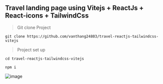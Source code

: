 ## Travel landing page using Vitejs  + ReactJs + React-icons + TailwindCss

>Git clone Project

```
git clone https://github.com/vanthang24803/travel-reactjs-tailwindcss-vitejs
```

>Project set up
```
cd travel-reactjs-tailwindcss-vitejs
```

```
npm i 
```
![image](https://user-images.githubusercontent.com/101810628/230570706-ae4bf237-e9b7-4fe6-83de-5c2eca446703.png)


